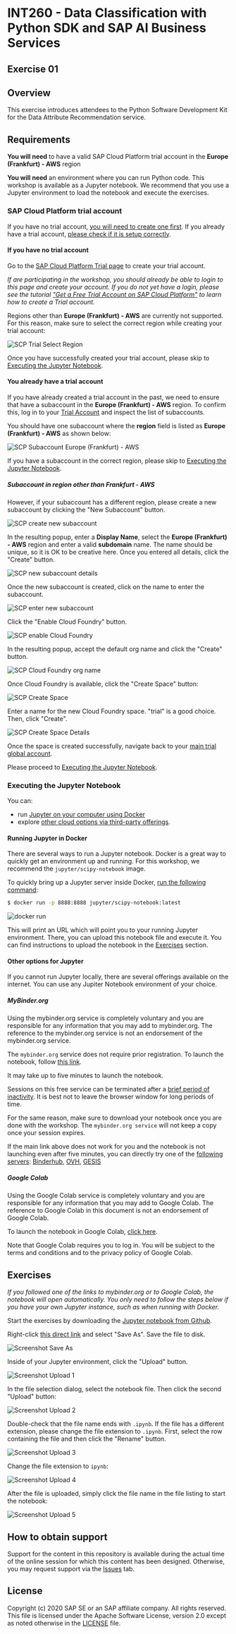 # INT260 - Data Classification with Python SDK and SAP AI Business Services

## Exercise 01

## Overview

This exercise introduces attendees to the Python Software Development Kit
for the Data Attribute Recommendation service.

## Requirements

**You will need** to have a valid SAP Cloud Platform trial account in the
**Europe (Frankfurt) - AWS** region

**You will need** an environment where you can run Python code.
This workshop is available as a Jupyter notebook. We recommend that you use a Jupyter
environment to load the notebook and execute the exercises.

### SAP Cloud Platform trial account

If you have no trial account,
[you will need to create one first](#If-you-have-no-trial-account).
If you already have a trial account,
[please check if it is setup correctly](#you-already-have-a-trial-account).

#### If you have no trial account

Go to the [SAP Cloud Platform Trial page](https://account.hanatrial.ondemand.com/)
to create your trial account.

*If are participating in the workshop, you should already be able to login to this
page and create your account. If you do not yet have a login, please see the tutorial
["Get a Free Trial Account on SAP Cloud Platform"](https://developers.sap.com/tutorials/hcp-create-trial-account.html)
to learn how to create a Trial account.*

Regions other than
**Europe (Frankfurt) - AWS** are currently not supported. For this reason, make sure
to select the correct region while creating your trial account:

![SCP Trial Select Region](images/scp_trial_select_region.png)

Once you have successfully created your trial account, please skip
to [Executing the Jupyter Notebook](#Executing-the-Jupyter-Notebook).

#### You already have a trial account

If you have already created a trial account in the past, we need to
ensure that have a subaccount in the **Europe (Frankfurt) - AWS**
region. To confirm this, log in to your [Trial Account](https://cockpit.eu10.hana.ondemand.com/trial/)
and inspect the list of subaccounts.

You should have one subaccount where the **region** field is listed as
**Europe (Frankfurt) - AWS** as shown below:

![SCP Subaccount Europe (Frankfurt) -  AWS](images/scp_subaccount_frankfurt.png)

If you have a subaccount in the correct region, please skip
to [Executing the Jupyter Notebook](#Executing-the-Jupyter-Notebook).

##### Subaccount in region other than Frankfurt - AWS

However, if your subaccount has a different region, please create a new subaccount
by clicking the "New Subaccount" button.

![SCP create new subaccount](images/scp_create_new_subaccount.png)

In the resulting popup, enter a **Display Name**,
select the **Europe (Frankfurt) - AWS** region and enter
a valid **subdomain** name. The name should be unique, so it is OK
to be creative here. Once you entered all details, click the
"Create" button.

![SCP new subaccount details](images/scp_new_subaccount_details.png)

Once the new subaccount is created, click on the name to enter the
subaccount.

![SCP enter new subaccount](images/scp_select_new_subaccount.png)

Click the "Enable Cloud Foundry" button.

![SCP enable Cloud Foundry](images/scp_enable_cloud_foundry.png)

In the resulting popup, accept the default org name and click the "Create" button.

![SCP Cloud Foundry org name](images/scp_cloud_foundry_org_name.png)

Once Cloud Foundry is available, click the "Create Space" button:

![SCP Create Space](images/scp_create_space.png)

Enter a name for the new Cloud Foundry space. "trial" is a good choice.
Then, click "Create".

![SCP Create Space Details](images/scp_create_space_details.png)

Once the space is created successfully, navigate back to your [main
trial global account](https://cockpit.eu10.hana.ondemand.com/trial/).

Please proceed to [Executing the Jupyter Notebook](#Executing-the-Jupyter-Notebook).

### Executing the Jupyter Notebook

You can:

* run [Jupyter on your computer using Docker](#Running-Jupyter-in-Docker)
* explore [other cloud options via third-party offerings](#Other-options-for-Jupyter).

#### Running Jupyter in Docker

There are several ways to run a Jupyter notebook.
Docker is a great way to quickly get an environment up and running.
For this workshop, we recommend the `jupyter/scipy-notebook` image.

To quickly bring up a Jupyter server inside Docker,
[run the following command](https://jupyter-docker-stacks.readthedocs.io/en/latest/using/running.html):

```bash
$ docker run -p 8888:8888 jupyter/scipy-notebook:latest
```

![docker run](images/docker_run.png)

This will print an URL which will point you to your running Jupyter environment.
There, you can upload this notebook file and execute it. You can find instructions
to upload the notebook in the [Exercises](#exercises) section.

#### Other options for Jupyter

If you cannot run Jupyter locally, there are several offerings available on the
internet. You can use any Jupiter Notebook environment of your choice.

##### MyBinder.org

Using the mybinder.org service is completely voluntary and you are responsible
for any information that you may add to mybinder.org. The reference to the mybinder.org
service is not an endorsement of the mybinder.org service.

The `mybinder.org` service does not require prior registration. 
To launch the notebook, follow
[this link](https://mybinder.org/v2/gh/SAP-samples/teched2020-INT260/master?filepath=exercises%2Fex1-DAR%2Fteched2020-INT260_Data_Attribute_Recommendation.ipynb).

It may take up to five minutes to launch the notebook. 

Sessions on this free service can be terminated after a [brief period
of inactivity](https://mybinder.readthedocs.io/en/latest/faq.html#how-long-will-my-binder-session-last).
It is best not to leave the browser window for long periods of time.

For the same reason, make sure to download your notebook once you are done with the
workshop. The `mybinder.org service` will not keep a copy once your session expires.

If the main link above does not work for you and the notebook is not launching
even after five minutes, you can directly try one of the
[following servers](https://binderhub.readthedocs.io/en/latest/federation/federation.html):
[Binderhub](https://gke.mybinder.org/v2/gh/SAP-samples/teched2020-INT260/master?filepath=exercises%2Fteched2020-INT260_Data_Attribute_Recommendation.ipynb),
[OVH](https://ovh.mybinder.org/v2/gh/SAP-samples/teched2020-INT260/master?filepath=exercises%2Fteched2020-INT260_Data_Attribute_Recommendation.ipynb),
[GESIS](https://notebooks.gesis.org/binder/v2/gh/SAP-samples/teched2020-INT260/master?filepath=exercises%2Fteched2020-INT260_Data_Attribute_Recommendation.ipynb)

##### Google Colab

Using the Google Colab service is completely voluntary and you are responsible
for any information that you may add to Google Colab. The reference to Google Colab in
this document is not an endorsement of Google Colab. 

To launch the notebook in Google Colab,
[click here](https://colab.research.google.com/github/SAP-samples/teched2020-INT260/blob/master/exercises/ex1-DAR/teched2020-INT260_Data_Attribute_Recommendation.ipynb).

Note that Google Colab requires you to log in. You will be subject
to the terms and conditions and to the privacy policy of Google Colab.

## Exercises

*If you followed one of the links to mybinder.org or to Google Colab, the notebook
will open automatically. You only need to follow the steps below if you have your
own Jupyter instance, such as when running with Docker.*

Start the exercises by downloading the
[Jupyter notebook from Github](https://github.com/SAP-samples/teched2020-INT260/blob/master/exercises/ex1-DAR/teched2020-INT260_Data_Attribute_Recommendation.ipynb).

Right-click [this direct link](https://github.com/SAP-samples/teched2020-INT260/raw/master/exercises/ex1-DAR/teched2020-INT260_Data_Attribute_Recommendation.ipynb)
and select "Save As". Save the file to disk.

![Screenshot Save As](images/save_as.png)

Inside of your Jupyter environment, click the "Upload" button.

![Screenshot Upload 1](images/upload-1.png)

In the file selection dialog, select the notebook file. Then click the second "Upload" button:

![Screenshot Upload 2](images/upload-2.png)

Double-check that the file name ends with `.ipynb`. If the file has a different
extension, please change the file extension to `.ipynb`. First, select the row
containing the file and then click the "Rename" button. 

![Screenshot Upload 3](images/upload-3.png)

Change the file extension to `ipynb`:

![Screenshot Upload 4](images/upload-4.png)

After the file is uploaded, simply click the file name in the file listing to start the
notebook:

![Screenshot Upload 5](images/upload-5.png)

## How to obtain support

Support for the content in this repository is available during the actual time of the
online session for which this content has been designed. Otherwise, you may request
support via the [Issues](../../../../issues) tab.

## License

Copyright (c) 2020 SAP SE or an SAP affiliate company. All rights reserved. This file is licensed under the Apache Software License, version 2.0 except as noted otherwise in the [LICENSE](LICENSES/Apache-2.0.txt) file.
